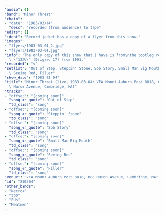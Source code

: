 ```yaml
---
"audio": {}
"band": "Minor Threat"
"chain":
- "date": "1983/03/04"
  "desc": "recorded (from audience) to tape"
"edits": []
"ident": "Record jacket has a copy of a flyer from this show."
"images":
- "flyers/1983-03-04_2.jpg"
- "flyers/1983-03-04.jpg"
"info": "The only copy of this show that I have is from\nthe bootleg record\
  \ \"12XU\" (Brigand 17) from 1991."
"recorded": "v"
"setlist": "Out of Step, Steppin' Stone, Sob Story, Small Man Big Mouth,\
  \ Seeing Red, Filler"
"show_date": "1983-03-04"
"title": "Minor Threat (live, 1983-03-04: VFW Mount Auburn Post 8818, 688\
  \ Huron Avenue, Cambridge, MA)"
"tracks":
- "offset": "[coming soon]"
  "song_or_quote": "Out of Step"
  "td_class": "song"
- "offset": "[coming soon]"
  "song_or_quote": "Steppin' Stone"
  "td_class": "song"
- "offset": "[coming soon]"
  "song_or_quote": "Sob Story"
  "td_class": "song"
- "offset": "[coming soon]"
  "song_or_quote": "Small Man Big Mouth"
  "td_class": "song"
- "offset": "[coming soon]"
  "song_or_quote": "Seeing Red"
  "td_class": "song"
- "offset": "[coming soon]"
  "song_or_quote": "Filler"
  "td_class": "song"
"venue": "VFW Mount Auburn Post 8818, 688 Huron Avenue, Cambridge, MA"
"id": "830304"
"other_bands":
- "Necros"
- "SSD"
- "FUs"
- "Meatmen"
...
```

